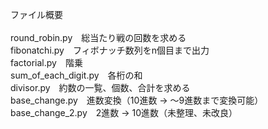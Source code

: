ファイル概要\
\
round_robin.py　総当たり戦の回数を求める\
fibonatchi.py　フィボナッチ数列をn個目まで出力\
factorial.py　階乗\
sum_of_each_digit.py　各桁の和\
divisor.py　約数の一覧、個数、合計を求める\
base_change.py　進数変換（10進数 → ～9進数まで変換可能）\
base_change_2.py　2進数 → 10進数（未整理、未改良）
